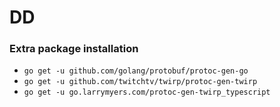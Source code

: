 # DD

### Extra package installation

- `go get -u github.com/golang/protobuf/protoc-gen-go`
- `go get -u github.com/twitchtv/twirp/protoc-gen-twirp`
- `go get -u go.larrymyers.com/protoc-gen-twirp_typescript`
